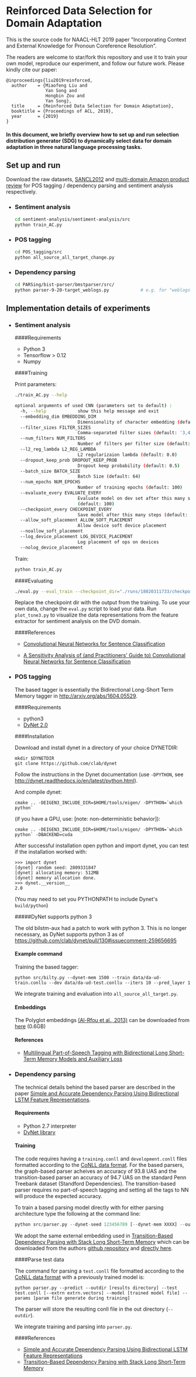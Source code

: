 # Reinforced Data Selection for Domain Adaptation

This is the source code for NAACL-HLT 2019 paper "Incorporating Context and External Knowledge for Pronoun Coreference Resolution".

The readers are welcome to star/fork this repository and use it to train your own model, reproduce our experiment, and follow our future work. Please kindly cite our paper:

```
@inproceedings{liu2019reinforced,
  author    = {Miaofeng Liu and
               Yan Song and
               Hongbin Zou and
               Yan Song},
  title     = {Reinforced Data Selection for Domain Adaptation},
  booktitle = {Proceedings of ACL, 2019},
  year      = {2019}
}
```


#### In this document, we briefly overview how to set up and run selection distribution generator (SDG) to dynamically select data for domain adaptation in three natural language processing tasks.

## Set up and run

Download the raw datasets, [SANCL2012](https://sites.google.com/site/sancl2012/home/shared-task) and [multi-domain Amazon product review](https://www.cs.jhu.edu/~mdredze/datasets/sentiment/) for POS tagging / dependency parsing and sentiment analysis respectively.

- ### Sentiment analysis

  ```bash
  cd sentiment-analysis/sentiment-analysis/src
  python train_AC.py
  ```

- ### POS tagging

  ```bash
  cd POS_tagging/src   
  python all_source_all_target_change.py
  ```

- ### Dependency parsing

  ```bash
  cd PARSing/bist-parser/bmstparser/src/
  python parser-9-20-target_weblogs.py            # e.g. for "weblogs" as target domain    
  ```



## Implementation details of experiments

- ### Sentiment analysis

  ####Requirements

  - Python 3
  - Tensorflow > 0.12
  - Numpy

  ####Training

  Print parameters:

  ```bash
  ./train_AC.py --help
  ```

  ```bash
  optional arguments of used CNN (parameters set to default) :
    -h, --help            show this help message and exit
    --embedding_dim EMBEDDING_DIM
                          Dimensionality of character embedding (default: 128)
    --filter_sizes FILTER_SIZES
                          Comma-separated filter sizes (default: '3,4,5')
    --num_filters NUM_FILTERS
                          Number of filters per filter size (default: 128)
    --l2_reg_lambda L2_REG_LAMBDA
                          L2 regularizaion lambda (default: 0.0)
    --dropout_keep_prob DROPOUT_KEEP_PROB
                          Dropout keep probability (default: 0.5)
    --batch_size BATCH_SIZE
                          Batch Size (default: 64)
    --num_epochs NUM_EPOCHS
                          Number of training epochs (default: 100)
    --evaluate_every EVALUATE_EVERY
                          Evaluate model on dev set after this many steps
                          (default: 100)
    --checkpoint_every CHECKPOINT_EVERY
                          Save model after this many steps (default: 100)
    --allow_soft_placement ALLOW_SOFT_PLACEMENT
                          Allow device soft device placement
    --noallow_soft_placement
    --log_device_placement LOG_DEVICE_PLACEMENT
                          Log placement of ops on devices
    --nolog_device_placement
  
  ```

  Train:

  ```bash
  python train_AC.py
  ```

  ####Evaluating

  ```bash
  ./eval.py --eval_train --checkpoint_dir="./runs/18020311733/checkpoints/"
  ```

  Replace the checkpoint dir with the output from the training. To use your own data, change the `eval.py` script to load your data. Run `plot_tsne3.py` to visualize the data representations from the feature extractor for sentiment analysis on the DVD domain.

  ####References

  - [Convolutional Neural Networks for Sentence Classification](http://arxiv.org/abs/1408.5882)

  - [A Sensitivity Analysis of (and Practitioners' Guide to) Convolutional Neural Networks for Sentence Classification](http://arxiv.org/abs/1510.03820)


- ### POS tagging

  The based tagger is essentially the Bidirectional Long-Short Term Memory tagger in http://arxiv.org/abs/1604.05529.

  ####Requirements

  - python3 
  - [DyNet 2.0](https://github.com/clab/dynet)

  ####Installation

  Download and install dynet in a directory of your choice DYNETDIR: 

  ```
  mkdir $DYNETDIR
  git clone https://github.com/clab/dynet
  ```

  Follow the instructions in the Dynet documentation (use `-DPYTHON`,
  see http://dynet.readthedocs.io/en/latest/python.html). 

  And compile dynet:

  ```
  cmake .. -DEIGEN3_INCLUDE_DIR=$HOME/tools/eigen/ -DPYTHON=`which python`
  ```

  (if you have a GPU, use: [note: non-deterministic behavior]):

  ```
  cmake .. -DEIGEN3_INCLUDE_DIR=$HOME/tools/eigen/ -DPYTHON=`which python` -DBACKEND=cuda
  ```

  After successful installation open python and import dynet, you can
  test if the installation worked with:

  ```
  >>> import dynet
  [dynet] random seed: 2809331847
  [dynet] allocating memory: 512MB
  [dynet] memory allocation done.
  >>> dynet.__version__
  2.0
  ```

  (You may need to set you PYTHONPATH to include Dynet's `build/python`)

  #####DyNet supports python 3

  The old bilstm-aux had a patch to work with python 3. This
  is no longer necessary, as DyNet supports python 3 as of
  https://github.com/clab/dynet/pull/130#issuecomment-259656695

  #### Example command

  Training the based tagger:

  ```
  python src/bilty.py --dynet-mem 1500 --train data/da-ud-train.conllu --dev data/da-ud-test.conllu --iters 10 --pred_layer 1
  ```

  We integrate training and evaluation into `all_source_all_target.py`.

  #### Embeddings

  The Polyglot embeddings [(Al-Rfou et al.,
  2013)](https://sites.google.com/site/rmyeid/projects/polyglot) can be
  downloaded from [here](http://www.let.rug.nl/bplank/bilty/embeds.tar.gz) (0.6GB)

  #### References

  - [Multilingual Part-of-Speech Tagging with Bidirectional Long Short-Term Memory Models and Auxiliary Loss](https://arxiv.org/abs/1604.05529)





- ### Dependency parsing

  The technical details behind the based parser are described in the paper [Simple and Accurate Dependency Parsing Using Bidirectional LSTM Feature Representations](https://www.transacl.org/ojs/index.php/tacl/article/viewFile/885/198). 

  #### Requirements

  - Python 2.7 interpreter
  - [DyNet library](https://github.com/clab/dynet/tree/master/python) 

  #### Training

  The code requires having a `training.conll` and `development.conll` files formatted according to the [CoNLL data format](http://ilk.uvt.nl/conll/#dataformat). For the based parsers, the graph-based parser acheives an accuracy of 93.8 UAS and the transition-based parser an accuracy of 94.7 UAS on the standard Penn Treebank dataset (Standford Dependencies). The transition-based parser requires no part-of-speech tagging and setting all the tags to NN will produce the expected accuracy.

  To train a based parsing model directly with for either parsing architecture type the following at the command line:

  ```python
  python src/parser.py --dynet-seed 123456789 [--dynet-mem XXXX] --outdir [results directory] --train training.conll --dev development.conll --epochs 30 --lstmdims 125 --lstmlayers 2 [--extrn extrn.vectors] --bibi-lstm
  ```

  We adopt the same external embedding used in [Transition-Based Dependency Parsing with Stack Long Short-Term Memory](http://arxiv.org/abs/1505.08075) which can be downloaded from the authors [github repository](https://github.com/clab/lstm-parser/) and [directly here](https://drive.google.com/file/d/0B8nESzOdPhLsdWF2S1Ayb1RkTXc/view?usp=sharing).

  ####Parse test data

  The command for parsing a `test.conll` file formatted according to the [CoNLL data format](http://ilk.uvt.nl/conll/#dataformat) with a previously trained model is:
  ```
  python parser.py --predict --outdir [results directory] --test test.conll [--extrn extrn.vectors] --model [trained model file] --params [param file generate during training]
  ```

  The parser will store the resulting conll file in the out directory (`--outdir`).

  We integrate training and parsing into `parser.py`.



  ####References

  - [Simple and Accurate Dependency Parsing Using Bidirectional LSTM Feature Representations](https://www.transacl.org/ojs/index.php/tacl/article/viewFile/885/198)
  - [Transition-Based Dependency Parsing with Stack Long Short-Term Memory](http://arxiv.org/abs/1505.08075) 

 



